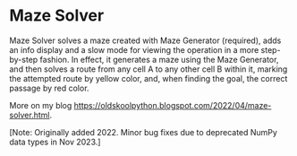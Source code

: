 # Maze Solver

Maze Solver solves a maze created with Maze Generator (required), adds an info display and a slow mode for viewing the operation in a more step-by-step fashion. In effect, it generates a maze using the Maze Generator, and then solves a route from any cell A to any other cell B within it, marking the attempted route by yellow color, and, when finding the goal, the correct passage by red color.

More on my blog https://oldskoolpython.blogspot.com/2022/04/maze-solver.html.

[Note: Originally added 2022. Minor bug fixes due to deprecated NumPy data types in Nov 2023.]
